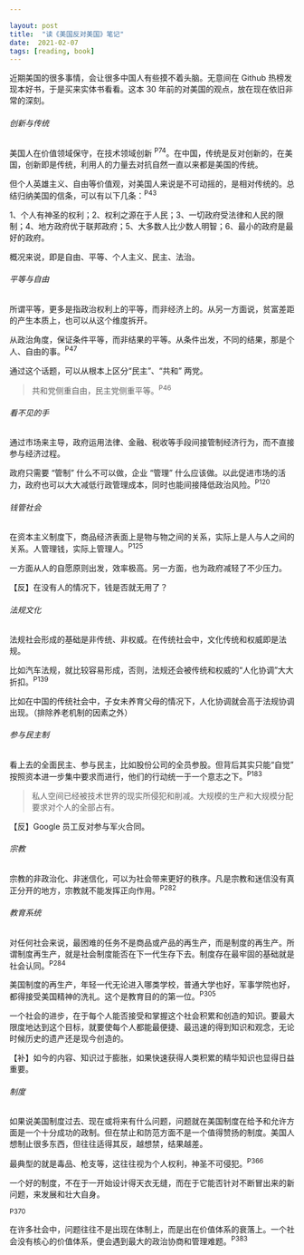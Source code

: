 ```yaml
---

layout: post
title:  "读《美国反对美国》笔记"
date:  2021-02-07
tags: [reading, book]
---
```




近期美国的很多事情，会让很多中国人有些摸不着头脑。无意间在 Github 热榜发现本好书，于是买来实体书看看。这本 30 年前的对美国的观点，放在现在依旧非常的深刻。



###### 创新与传统

美国人在价值领域保守，在技术领域创新 <sup>P74</sup>。在中国，传统是反对创新的，在美国，创新即是传统，利用人的力量去对抗自然一直以来都是美国的传统。

但个人英雄主义、自由等价值观，对美国人来说是不可动摇的，是相对传统的。总结归纳美国的信条，可以有以下几条：<sup>P43</sup>

1、个人有神圣的权利；2、权利之源在于人民；3、一切政府受法律和人民的限制；4、地方政府优于联邦政府；5、大多数人比少数人明智；6、最小的政府是最好的政府。

概况来说，即是自由、平等、个人主义、民主、法治。



###### 平等与自由

所谓平等，更多是指政治权利上的平等，而非经济上的。从另一方面说，贫富差距的产生本质上，也可以从这个维度拆开。

从政治角度，保证条件平等，而非结果的平等。从条件出发，不同的结果，那是个人、自由的事。<sup>P47</sup>

通过这个话题，可以从根本上区分“民主”、“共和” 两党。

> 共和党侧重自由，民主党侧重平等。<sup>P46</sup>



###### 看不见的手

通过市场来主导，政府运用法律、金融、税收等手段间接管制经济行为，而不直接参与经济过程。

政府只需要 “管制” 什么不可以做，企业 “管理”  什么应该做。以此促进市场的活力，政府也可以大大减低行政管理成本，同时也能间接降低政治风险。<sup>P120</sup>



###### 钱管社会

在资本主义制度下，商品经济表面上是物与物之间的关系，实际上是人与人之间的关系。人管理钱，实际上管理人。<sup>P125</sup>

一方面从人的自愿原则出发，效率极高。另一方面，也为政府减轻了不少压力。



【反】在没有人的情况下，钱是否就无用了？



###### 法规文化

法规社会形成的基础是非传统、非权威。在传统社会中，文化传统和权威即是法规。

比如汽车法规，就比较容易形成，否则，法规还会被传统和权威的“人化协调”大大折扣。<sup>P139</sup>

比如在中国的传统社会中，子女未养育父母的情况下，人化协调就会高于法规协调出现。（排除养老机制的因素之外）



###### 参与民主制

看上去的全面民主、参与民主，比如股份公司的全员参股。但背后其实只能“自觉” 按照资本进一步集中要求而进行，他们的行动统一于一个意志之下。<sup>P183</sup>

> 私人空间已经被技术世界的现实所侵犯和削减。大规模的生产和大规模分配要求对个人的全部占有。



【反】Google 员工反对参与军火合同。



###### 宗教

宗教的非政治化、非迷信化，可以为社会带来更好的秩序。凡是宗教和迷信没有真正分开的地方，宗教就不能发挥正向作用。<sup>P282</sup>



###### 教育系统

对任何社会来说，最困难的任务不是商品或产品的再生产，而是制度的再生产。所谓制度再生产，就是社会制度能否在下一代生存下去。制度存在最牢固的基础就是社会认同。<sup>P284</sup>

美国制度的再生产，年轻一代无论进入哪类学校，普通大学也好，军事学院也好，都得接受美国精神的洗礼。这个是教育目的的第一位。<sup>P305</sup>



一个社会的进步，在于每个人能否接受和掌握这个社会积累和创造的知识。要最大限度地达到这个目标，就要使每个人都能最便捷、最迅速的得到知识和观念，无论时候历史的遗产还是现今创造的。



【补】如今的内容、知识过于膨胀，如果快速获得人类积累的精华知识也显得日益重要。





###### 制度

如果说美国制度过去、现在或将来有什么问题，问题就在美国制度在给予和允许方面是一个十分成功的政制。但在禁止和防范方面不是一个值得赞扬的制度。美国人想制止很多东西，但往往适得其反，越想禁，结果越差。

最典型的就是毒品、枪支等，这往往视为个人权利，神圣不可侵犯。<sup>P366</sup>



一个好的制度，不在于一开始设计得天衣无缝，而在于它能否针对不断冒出来的新问题，来发展和壮大自身。

<sup>P370</sup>



在许多社会中，问题往往不是出现在体制上，而是出在价值体系的衰落上。一个社会没有核心的价值体系，便会遇到最大的政治协商和管理难题。<sup>P383</sup>







